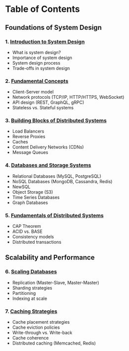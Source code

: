 # Table of Contents

## Foundations of System Design

### 1. [Introduction to System Design](chapters/01-introduction-to-system-design.md)

- What is system design?
- Importance of system design
- System design process
- Trade-offs in system design

### 2. [Fundamental Concepts](chapters/02-fundamental-concepts.md)

- Client-Server model
- Network protocols (TCP/IP, HTTP/HTTPS, WebSocket)
- API design (REST, GraphQL, gRPC)
- Stateless vs. Stateful systems

### 3. [Building Blocks of Distributed Systems](chapters/03-building-blocks-of-distributed-systems.md)

- Load Balancers
- Reverse Proxies
- Caches
- Content Delivery Networks (CDNs)
- Message Queues

### 4. [Databases and Storage Systems](chapters/04-databases-and-storage-systems.md)

- Relational Databases (MySQL, PostgreSQL)
- NoSQL Databases (MongoDB, Cassandra, Redis)
- NewSQL
- Object Storage (S3)
- Time Series Databases
- Graph Databases

### 5. [Fundamentals of Distributed Systems](chapters/05-fundamentals-of-distributed-systems.md)

- CAP Theorem
- ACID vs. BASE
- Consistency models
- Distributed transactions

## Scalability and Performance

### 6. [Scaling Databases](chapters/06-scaling-databases.md)

- Replication (Master-Slave, Master-Master)
- Sharding strategies
- Partitioning
- Indexing at scale

### 7. [Caching Strategies](chapters/07-caching-strategies.md)

- Cache placement strategies
- Cache eviction policies
- Write-through vs. Write-back
- Cache coherence
- Distributed caching (Memcached, Redis)
